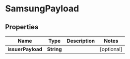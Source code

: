 
# SamsungPayload

## Properties
Name | Type | Description | Notes
------------ | ------------- | ------------- | -------------
**issuerPayload** | **String** |  |  [optional]



